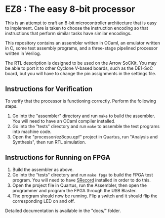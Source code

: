 # EZ8 : The easy 8-bit processor

This is an attempt to craft an 8-bit microcontroller architecture that is
easy to implement. Care is taken to choose the instruction encoding so that
instructions that perform similar tasks have similar encodings.

This repository contains an assembler written in OCaml, an emulator written in
C, some test assembly programs, and a three-stage pipelined processor written
in Verilog.

The RTL description is designed to be used on the Arrow SoCKit. You may be
able to port it to other Cyclone V-based boards, such as the DE1-SoC board,
but you will have to change the pin assignments in the settings file.

## Instructions for Verification

To verify that the processor is functioning correctly. Perform the following
steps.

1. Go into the "assembler" directory and run `make` to build the assembler.
   You will need to have an OCaml compiler installed.
2. Go into the "tests" directory and run `make` to assemble the test programs
   into machine code.
3. Open the "processor/ez8cpu.qpf" project in Quartus,
   run "Analysis and Synthesis", then run RTL simulation.

## Instructions for Running on FPGA

1. Build the assembler as above.
2. Go into the "tests" directory and run `make fpga` to build the
   FPGA test program. You will need to have [SRecord](http://srecord.sourceforge.net/)
   installed in order to do this.
3. Open the project file in Quartus, run the Assembler, then open the
   programmer and program the FPGA through the USB Blaster.
4. The program should now be running. Flip a switch and it should flip the
   corresponding LED on and off.

Detailed documentation is available in the "docs/" folder.
